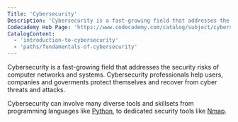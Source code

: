 ```yaml
---
Title: 'Cybersecurity'
Description: 'Cybersecurity is a fast-growing field that addresses the security risks of computer networks and systems.'
Codecademy Hub Page: 'https://www.codecademy.com/catalog/subject/cybersecurity'
CatalogContent:
  - 'introduction-to-cybersecurity'
  - 'paths/fundamentals-of-cybersecurity'
---
```


Cybersecurity is a fast-growing field that addresses the security risks of computer networks and systems. Cybersecurity professionals help users, companies and goverments protect themselves and recover from cyber threats and attacks.

Cybersecurity can involve many diverse tools and skillsets from programming languages like [Python](https://www.codecademy.com/resources/docs/python), to dedicated security tools like [Nmap](https://www.codecademy.com/resources/docs/cybersecurity/nmap).
